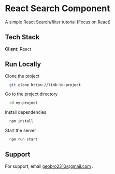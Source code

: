 
# React Search Component

A simple React Search/filter tutorial (Focus on React)

## Tech Stack

**Client:** React

  
## Run Locally

Clone the project

```bash
  git clone https://link-to-project
```

Go to the project directory

```bash
  cd my-project
```

Install dependencies

```bash
  npm install
```

Start the server

```bash
  npm run start
```

  
## Support

For support, email geobro2310@gmail.com .

  
